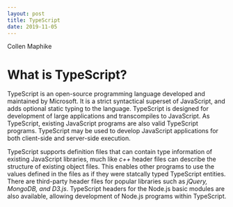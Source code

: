```yaml
---
layout: post
title: TypeScript
date: 2019-11-05
---
```


Collen Maphike

# What is TypeScript?

TypeScript is an open-source programming language developed and maintained by Microsoft. It is a strict syntactical superset of JavaScript, and adds optional static typing to the language.
TypeScript is designed for development of large applications and transcompiles to JavaScript. As TypeScript, existing JavaScript programs are also valid TypeScript programs. TypeScript may be used to develop JavaScript applications for both client-side and server-side execution.

TypeScript supports definition files that can contain type information of existing JavaScript libraries, much like *c++* header files can describe the structure of existing object files. This enables other programs to use the values defined in the files as if they were statcally typed TypeScript entities. There are third-party header files for popular libraries such as *jQuery, MongoDB, and D3.js*. TypeScript headers for the Node.js basic modules are also available, allowing development of Node.js programs within TypeScript.